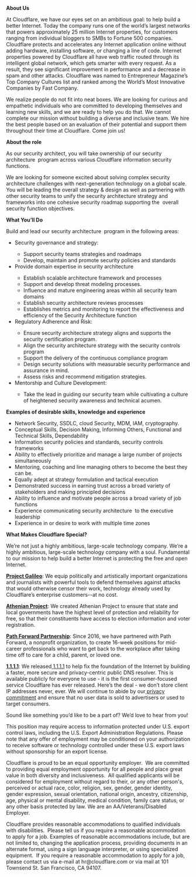 <div class="content-intro">
	<div><strong>About Us</strong></div>
	<div>
		<p><span style="font-weight: 400;">At Cloudflare, we have our eyes set on an ambitious goal: to help build a better Internet. Today the company runs one of the world’s largest networks that powers approximately 25 million Internet properties, for customers ranging from individual bloggers to SMBs to Fortune 500 companies. Cloudflare protects and accelerates any Internet application online without adding hardware, installing software, or changing a line of code. Internet properties powered by Cloudflare all have web traffic routed through its intelligent global network, which gets smarter with every request. As a result, they see significant improvement in performance and a decrease in spam and other attacks. Cloudflare was named to Entrepreneur Magazine’s Top Company Cultures list and ranked among the World’s Most Innovative Companies by Fast Company.</span><span style="font-weight: 400;">&nbsp;</span></p>
		<p><span style="font-weight: 400;">We realize people do not fit into neat boxes. We are looking for curious and empathetic individuals who are committed to developing themselves and learning new skills, and we are ready to help you do that. We cannot complete our mission without building a diverse and inclusive team. We hire the best people based on an evaluation of their potential and support them throughout their time at Cloudflare. Come join us!&nbsp;</span></p>
	</div>
</div>
<p><strong>About the role&nbsp;</strong></p>
<p>As our security architect, you will take ownership of our security architecture&nbsp; program across various Cloudflare information security functions.</p>
<p>We are looking for someone excited about solving complex security architecture challenges with next-generation technology on a global scale. You will be leading the overall strategy &amp; design as well as partnering with other security teams to unify the security architecture strategy and frameworks into one cohesive security roadmap supporting the&nbsp; overall security function objectives.</p>
<p><strong>What You’ll Do</strong></p>
<p>Build and lead our security architecture&nbsp; program in the following areas:&nbsp;</p>
<ul>
	<li>Security governance and strategy:</li>
	<ul>
		<li>Support security teams strategies and roadmaps</li>
		<li>Develop, maintain and promote security policies and standards</li>
	</ul>
	<li>Provide domain expertise in security architecture</li>
	<ul>
		<li>Establish scalable architecture framework and processes</li>
		<li>Support and develop threat modeling processes.</li>
		<li>Influence and mature engineering areas within all security team domains</li>
		<li>Establish security architecture reviews processes</li>
		<li>Establishes metrics and monitoring to report the effectiveness and efficiency of the Security Architecture function</li>
	</ul>
	<li>Regulatory Adherence and Risk:</li>
	<ul>
		<li>Ensure security architecture strategy aligns and supports the security certification program.</li>
		<li>Align the security architecture strategy with the security controls program</li>
		<li>Support the delivery of the continuous compliance program</li>
		<li>Design security solutions with measurable security performance and assurance in mind.</li>
		<li>Assess risks and recommend mitigation strategies.</li>
	</ul>
	<li>Mentorship and Culture Development:</li>
	<ul>
		<li>Take the lead in guiding our security team while cultivating a culture of heightened security awareness and technical acumen.</li>
	</ul>
</ul>
<p><strong>Examples of desirable skills, knowledge and experience</strong></p>
<ul>
	<li>Network Security, SSDLC, cloud Security, MDM, IAM, cryptography.</li>
	<li>Conceptual Skills, Decision Making, Informing Others, Functional and Technical Skills, Dependability</li>
	<li>Information security policies and standards, security controls frameworks</li>
	<li>Ability to effectively prioritize and manage a large number of projects simultaneously</li>
	<li>Mentoring, coaching and line managing others to become the best they can be.</li>
	<li>Equally adept at strategy formulation and tactical execution</li>
	<li>Demonstrated success in earning trust across a broad variety of stakeholders and making principled decisions</li>
	<li>Ability to influence and motivate people across a broad variety of job functions</li>
	<li>Experience communicating security architecture&nbsp; to the executive leadership&nbsp;</li>
	<li>Experience in or desire to work with multiple time zones</li>
</ul>
<div class="content-conclusion">
	<p><strong>What Makes Cloudflare Special?</strong></p>
	<p><span style="font-weight: 400;">We’re not just a highly ambitious, large-scale technology company. We’re a highly ambitious, large-scale technology company with a soul. Fundamental to our mission to help build a better Internet is protecting the free and open Internet.</span></p>
	<p><a href="https://blog.cloudflare.com/protecting-free-expression-online/"><strong>Project Galileo</strong></a><span style="font-weight: 400;">: We equip politically and artistically important organizations and journalists with powerful tools to defend themselves against attacks that would otherwise censor their work, technology already used by Cloudflare’s enterprise customers--at no cost.</span></p>
	<p><strong><a href="https://www.cloudflare.com/athenian/">Athenian Project</a></strong><span style="font-weight: 400;">: We created Athenian Project to ensure that state and local governments have the highest level of protection and reliability for free, so that their constituents have access to election information and voter registration.</span></p>
	<p><a href="https://blog.cloudflare.com/tag/path-forward/"><strong>Path Forward Partnership</strong></a><span style="font-weight: 400;">: Since 2016, we have partnered with Path Forward, a nonprofit organization, to create 16-week positions for mid-career professionals who want to get back to the workplace after taking time off to care for a child, parent, or loved one.</span></p>
	<p><a href="https://1.1.1.1/"><strong>1.1.1.1</strong></a><span style="font-weight: 400;">: We released</span><a href="https://1.1.1.1/"> <span style="font-weight: 400;">1.1.1.1</span></a><span style="font-weight: 400;"> to help fix the foundation of the Internet by building a faster, more secure and privacy-centric public DNS resolver. This is available publicly for everyone to use - it is the first consumer-focused service Cloudflare has ever released. Here’s the deal - we don’t store client IP addresses never, ever. We will continue to abide by our</span><a href="https://developers.cloudflare.com/1.1.1.1/privacy/public-dns-resolver"> privacy commitment</a><span style="font-weight: 400;"> and ensure that no user data is sold to advertisers or used to target consumers.</span></p>
	<p><span style="font-weight: 400;">Sound like something you’d like to be a part of? We’d love to hear from you!</span></p>
	<p><span style="font-weight: 400;">This position may require access to information protected under U.S. export control laws, including the U.S. Export Administration Regulations. Please note that any offer of employment may be conditioned on your authorization to receive software or technology controlled under these U.S. export laws without sponsorship for an export license.</span></p>
	<p><span style="font-weight: 400;">Cloudflare is proud to be an equal opportunity employer. &nbsp;We are committed to providing equal employment opportunity for all people and place great value in both diversity and inclusiveness. &nbsp;All qualified applicants will be considered for employment without regard to their, or any other person's, perceived or actual</span> <span style="font-weight: 400;">race, color, religion, sex, gender, gender identity, gender expression, sexual orientation, national origin, ancestry, citizenship, age, physical or mental disability, medical condition, family care status, or any other basis protected by law. </span><span style="font-weight: 400;">We are an AA/Veterans/Disabled Employer.</span></p>
	<p><span style="font-weight: 400;">Cloudflare provides reasonable accommodations to qualified individuals with disabilities. &nbsp;Please tell us if you require a reasonable accommodation to apply for a job. Examples of reasonable accommodations include, but are not limited to, changing the application process, providing documents in an alternate format, using a sign language interpreter, or using specialized equipment. &nbsp;If you require a reasonable accommodation to apply for a job, please contact us via e-mail at </span><span style="font-weight: 400;">hr@cloudflare.com</span><span style="font-weight: 400;"> or via mail at 101 Townsend St. San Francisco, CA 94107.</span></p>
</div>